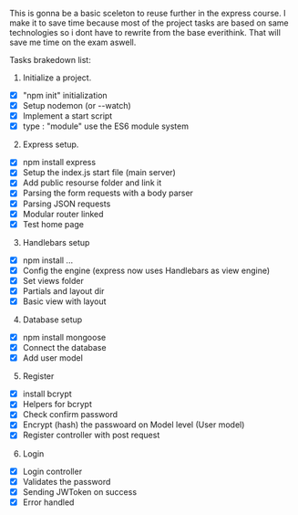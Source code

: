 This is gonna be a basic sceleton to reuse further in the express course. I make it to save time because most of the project tasks are based on same technologies so i dont have to rewrite from the base everithink. That will save me time on the exam aswell.

Tasks brakedown list:

1. Initialize a project.
- [x] "npm init" initialization
- [x] Setup nodemon (or --watch)
- [x] Implement a start script
- [x] type : "module" use the ES6 module system
2. Express setup.
- [x] npm install express
- [x] Setup the index.js start file (main server)
- [x] Add public resourse folder and link it
- [x] Parsing the form requests with a body parser
- [x] Parsing JSON requests
- [x] Modular router linked
- [x] Test home page
3. Handlebars setup
- [x] npm install ...
- [x] Config the engine (express now uses Handlebars as view engine)
- [x] Set views folder
- [x] Partials and layout dir 
- [x] Basic view with layout
4. Database setup
- [x] npm install mongoose
- [x] Connect the database
- [x] Add user model
5. Register
- [x] install bcrypt
- [x] Helpers for bcrypt
- [x] Check confirm password
- [x] Encrypt (hash) the passwoard on Model level (User model)
- [x] Register controller with post request
6. Login
- [x] Login controller
- [x] Validates the password
- [x] Sending JWToken on success
- [x] Error handled
